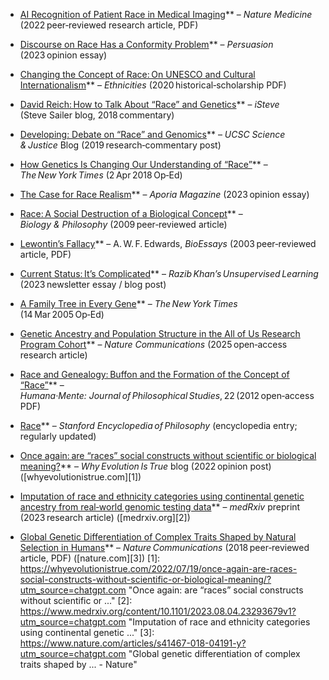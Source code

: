 - [AI Recognition of Patient Race in Medical Imaging](https://www.factfaq.com/resources/AI_recognition_of_patient_race_in_medical_imaging_%282022%29.pdf)** – *Nature Medicine* (2022 peer‑reviewed research article, PDF)

- [Discourse on Race Has a Conformity Problem](https://www.persuasion.community/p/discourse-on-race-has-a-conformity)** – *Persuasion* (2023 opinion essay)

- [Changing the Concept of Race: On UNESCO and Cultural Internationalism](https://www.factfaq.com/resources/Changing_the_concept_of_race_-_On_UNESCO_and_cultural_internationalism_%282020%29.pdf)** – *Ethnicities* (2020 historical‑scholarship PDF)

- [David Reich: How to Talk About “Race” and Genetics](https://www.unz.com/isteve/david-reich-how-to-talk-about-race-and-genetics/)** – *iSteve* (Steve Sailer blog, 2018 commentary)

- [Developing: Debate on “Race” and Genomics](https://scijust.ucsc.edu/2019/05/30/developing-debate-on-race-and-genomics/)** – *UCSC Science & Justice* Blog (2019 research‑commentary post)

- [How Genetics Is Changing Our Understanding of “Race”](https://www.nytimes.com/2018/04/02/opinion/genes-race.html)** – *The New York Times* (2 Apr 2018 Op‑Ed)

- [The Case for Race Realism](https://www.aporiamagazine.com/p/the-case-for-race-realism)** – *Aporia Magazine* (2023 opinion essay)

- [Race: A Social Destruction of a Biological Concept](https://link.springer.com/article/10.1007/s10539-009-9193-7)** – *Biology & Philosophy* (2009 peer‑reviewed article)

- [Lewontin’s Fallacy](https://www.factfaq.com/resources/Edwards2003-LewontinFallacy.pdf)** – A. W. F. Edwards, *BioEssays* (2003 peer‑reviewed article, PDF)

- [Current Status: It’s Complicated](https://www.razibkhan.com/p/current-status-its-complicated)** – *Razib Khan’s Unsupervised Learning* (2023 newsletter essay / blog post)

- [A Family Tree in Every Gene](https://www.nytimes.com/2005/03/14/opinion/a-family-tree-in-every-gene.html)** – *The New York Times* (14 Mar 2005 Op‑Ed)

- [Genetic Ancestry and Population Structure in the All of Us Research Program Cohort](https://www.nature.com/articles/s41467-025-59351-8)** – *Nature Communications* (2025 open‑access research article)

- [Race and Genealogy: Buffon and the Formation of the Concept of “Race”](https://shs.hal.science/halshs-01508913/document)** – *Humana·Mente: Journal of Philosophical Studies*, 22 (2012 open‑access PDF)

- [Race](https://plato.stanford.edu/entries/race/)** – *Stanford Encyclopedia of Philosophy* (encyclopedia entry; regularly updated)

- [Once again: are “races” social constructs without scientific or biological meaning?](https://whyevolutionistrue.com/2022/07/19/once-again-are-races-social-constructs-without-scientific-or-biological-meaning/)** – *Why Evolution Is True* blog (2022 opinion post) ([whyevolutionistrue.com][1])

- [Imputation of race and ethnicity categories using continental genetic ancestry from real‑world genomic testing data](https://www.medrxiv.org/content/10.1101/2023.08.04.23293679v1)** – *medRxiv* preprint (2023 research article) ([medrxiv.org][2])

- [Global Genetic Differentiation of Complex Traits Shaped by Natural Selection in Humans](https://www.factfaq.com/resources/Global_genetic_differentiation_of_complex_traits_shaped_by_natural_selection_in_humans.pdf)** – *Nature Communications* (2018 peer‑reviewed article, PDF) ([nature.com][3])
[1]: https://whyevolutionistrue.com/2022/07/19/once-again-are-races-social-constructs-without-scientific-or-biological-meaning/?utm_source=chatgpt.com "Once again: are “races” social constructs without scientific or ..."
[2]: https://www.medrxiv.org/content/10.1101/2023.08.04.23293679v1?utm_source=chatgpt.com "Imputation of race and ethnicity categories using continental genetic ..."
[3]: https://www.nature.com/articles/s41467-018-04191-y?utm_source=chatgpt.com "Global genetic differentiation of complex traits shaped by ... - Nature"
